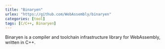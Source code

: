```yaml
---
title: "Binaryen"
urlex: "https://github.com/WebAssembly/binaryen"
categories: [tool]
tags: [C/C++, Binaryen]
---
```

Binaryen is a compiler and toolchain infrastructure library for WebAssembly, written in C++.
